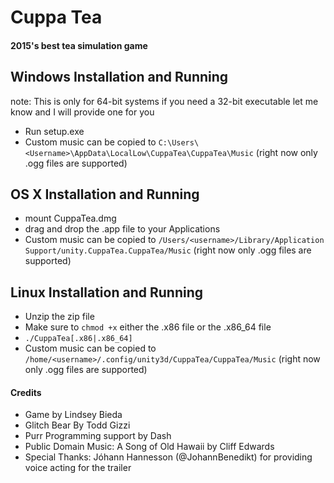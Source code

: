 # Cuppa Tea
#### 2015's best tea simulation game

Windows Installation and Running
--------------------
note: This is only for 64-bit systems if you need a 32-bit executable let me know and I will provide one for you
- Run setup.exe
- Custom music can be copied to `C:\Users\<Username>\AppData\LocalLow\CuppaTea\CuppaTea\Music` (right now only .ogg files are supported)

OS X Installation and Running
-----------------
- mount CuppaTea.dmg
- drag and drop the .app file to your Applications
- Custom music can be copied to `/Users/<username>/Library/Application Support/unity.CuppaTea.CuppaTea/Music` (right now only .ogg files are supported)

Linux Installation and Running
------------------
- Unzip the zip file
- Make sure to `chmod +x` either the .x86 file or the .x86_64 file
- `./CuppaTea[.x86|.x86_64]`
- Custom music can be copied to `/home/<username>/.config/unity3d/CuppaTea/CuppaTea/Music` (right now only .ogg files are supported) 


#### Credits

- Game by Lindsey Bieda
- Glitch Bear By Todd Gizzi
- Purr Programming support by Dash
- Public Domain Music: A Song of Old Hawaii by Cliff Edwards
- Special Thanks: Jóhann Hannesson (@JohannBenedikt) for providing voice acting for the trailer
